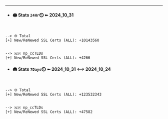 

---
- #### 🖨️ **Stats** `24Hr`⏲️ ➼ 2024_10_31
```console


--> 🌐 Total
[+] New/ReNewed SSL Certs (ALL): +10143560


--> 🇳🇵 np_ccTLDs
[+] New/ReNewed SSL Certs (ALL): +4266

```

- #### 🖨️ **Stats** `7Days`⏲️ ➼ 2024_10_31 <--> 2024_10_24
```console


--> 🌐 Total
[+] New/ReNewed SSL Certs (ALL): +123532343


--> 🇳🇵 np_ccTLDs
[+] New/ReNewed SSL Certs (ALL): +47582

```

